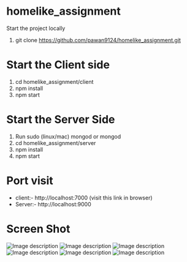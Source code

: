 # homelike_assignment
Start the project locally

1. git clone https://github.com/pawan9124/homelike_assignment.git

Start the Client side
========================
1. cd homelike_assignment/client
2. npm install
3. npm start

Start the Server Side
========================

1. Run sudo (linux/mac) mongod or mongod 
2. cd homelike_assignment/server
3. npm install
4. npm start

Port visit
==============
- client:- http://localhost:7000 (visit this link in browser)
- Server:- http://localhost:9000

Screen Shot
=============
![Image description](https://res.cloudinary.com/sticky-photo/image/upload/v1553247941/homelike_home.png)
![Image description](https://res.cloudinary.com/sticky-photo/image/upload/v1553247941/homelike1.png)
![Image description](https://res.cloudinary.com/sticky-photo/image/upload/v1553247941/homelike_search_result.png)
![Image description](https://res.cloudinary.com/sticky-photo/image/upload/v1553247941/homelike_search.png)
![Image description](https://res.cloudinary.com/sticky-photo/image/upload/v1553247941/homelike_display.png)
![Image description](https://res.cloudinary.com/sticky-photo/image/upload/v1553247940/homelike_fitlers.png)
